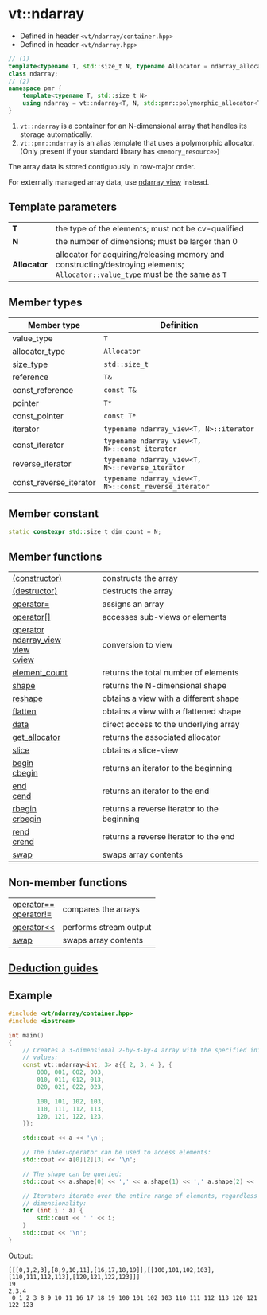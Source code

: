 vt::ndarray
===========

- Defined in header `<vt/ndarray/container.hpp>`
- Defined in header `<vt/ndarray.hpp>`

```c++
// (1)
template<typename T, std::size_t N, typename Allocator = ndarray_allocator<T>>
class ndarray;
// (2)
namespace pmr {
    template<typename T, std::size_t N>
    using ndarray = vt::ndarray<T, N, std::pmr::polymorphic_allocator<T>>;
}
```

1. `vt::ndarray` is a container for an N-dimensional array that handles its storage automatically.
2. `vt::pmr::ndarray` is an alias template that uses a polymorphic allocator. (Only present if your standard library has `<memory_resource>`)

The array data is stored contiguously in row-major order.

For externally managed array data, use [ndarray_view](../view/readme.md#top) instead.

Template parameters
-------------------

|||
------------- | ----------------------------------------------------------------
**T**         | the type of the elements; must not be cv-qualified
**N**         | the number of dimensions; must be larger than 0
**Allocator** | allocator for acquiring/releasing memory and constructing/destroying elements; `Allocator::value_type` must be the same as `T`

Member types
------------

Member type            | Definition
---------------------- | -----------------------------------------------------
value_type             | `T`
allocator_type         | `Allocator`
size_type              | `std::size_t`
reference              | `T&`
const_reference        | `const T&`
pointer                | `T*`
const_pointer          | `const T*`
iterator               | `typename ndarray_view<T, N>::iterator`
const_iterator         | `typename ndarray_view<T, N>::const_iterator`
reverse_iterator       | `typename ndarray_view<T, N>::reverse_iterator`
const_reverse_iterator | `typename ndarray_view<T, N>::const_reverse_iterator`

Member constant
---------------

```c++
static constexpr std::size_t dim_count = N;
```

Member functions
----------------

|||
----------------------------------------------------- | ----------------------
[(constructor)](constructor.md#top)                   | constructs the array
[(destructor)](destructor.md#top)                     | destructs the array
[operator=](assign-operator.md#top)                   | assigns an array
[operator[]](index-operator.md#top)                   | accesses sub-views or elements
[operator ndarray_view<br>view<br>cview](view.md#top) | conversion to view
[element_count](element-count.md#top)                 | returns the total number of elements
[shape](shape.md#top)                                 | returns the N-dimensional shape
[reshape](reshape.md#top)                             | obtains a view with a different shape
[flatten](flatten.md#top)                             | obtains a view with a flattened shape
[data](data.md#top)                                   | direct access to the underlying array
[get_allocator](get_allocator.md#top)                 | returns the associated allocator
[slice](slice.md#top)                                 | obtains a slice-view
[begin<br>cbegin](begin.md#top)                       | returns an iterator to the beginning
[end<br>cend](end.md#top)                             | returns an iterator to the end
[rbegin<br>crbegin](rbegin.md#top)                    | returns a reverse iterator to the beginning
[rend<br>crend](rend.md#top)                          | returns a reverse iterator to the end
[swap](swap.md#top)                                   | swaps array contents

Non-member functions
--------------------

|||
-------------------------------------------------- | ----------------------
[operator==<br>operator!=](equals-operator.md#top) | compares the arrays
[operator<<](stream-operator.md#top)               | performs stream output
[swap](free-swap.md#top)                           | swaps array contents

[Deduction guides](deduction-guides.md#top)
-------------------------------------------

Example
-------

```c++
#include <vt/ndarray/container.hpp>
#include <iostream>

int main()
{
    // Creates a 3-dimensional 2-by-3-by-4 array with the specified initial
    // values:
    const vt::ndarray<int, 3> a{{ 2, 3, 4 }, {
        000, 001, 002, 003,
        010, 011, 012, 013,
        020, 021, 022, 023,

        100, 101, 102, 103,
        110, 111, 112, 113,
        120, 121, 122, 123,
    }};

    std::cout << a << '\n';

    // The index-operator can be used to access elements:
    std::cout << a[0][2][3] << '\n';

    // The shape can be queried:
    std::cout << a.shape(0) << ',' << a.shape(1) << ',' a.shape(2) << '\n';

    // Iterators iterate over the entire range of elements, regardless of
    // dimensionality:
    for (int i : a) {
        std::cout << ' ' << i;
    }
    std::cout << '\n';
}
```

Output:

```
[[[0,1,2,3],[8,9,10,11],[16,17,18,19]],[[100,101,102,103],[110,111,112,113],[120,121,122,123]]]
19
2,3,4
 0 1 2 3 8 9 10 11 16 17 18 19 100 101 102 103 110 111 112 113 120 121 122 123
```
